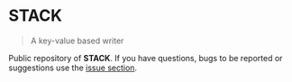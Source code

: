 # STACK

> A key-value based writer

Public repository of **STACK**. 
If you have questions, bugs to be reported or suggestions use the [issue section](https://github.com/chryb/stack-public/issues).
